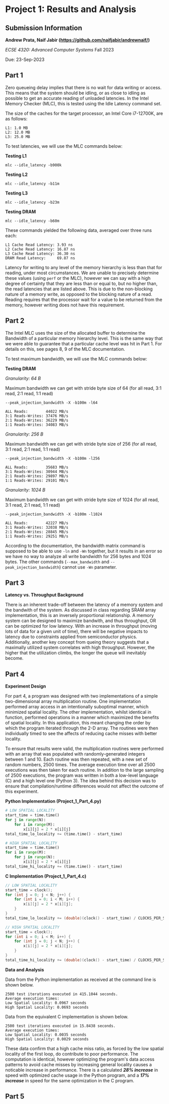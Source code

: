 # Project 1: Results and Analysis

## Submission Information

**Andrew Prata, Naif Jabir (https://github.com/naifjabir/andrewnaif/)**

*ECSE 4320: Advanced Computer Systems* Fall 2023

Due: 23-Sep-2023

## Part 1

Zero queueing delay implies that there is no wait for data writing or access. This means that the system should be idling, or as close to idling as possible to get an accurate reading of unloaded latencies. In the Intel Memory Checker (MLC), this is tested using the Idle Latency command set.

The size of the caches for the target processor, an Intel Core i7-12700K, are as follows:

    L1: 1.0 MB
    L2: 12.0 MB
    L3: 25.0 MB

To test latencies, we will use the MLC commands below:

**Testing L1**

    mlc --idle_latency -b900k

**Testing L2**

    mlc --idle_latency -b11m

**Testing L3**

    mlc --idle_latency -b23m

**Testing DRAM**

    mlc --idle_latency -b60m

These commands yielded the following data, averaged
over three runs each:

    L1 Cache Read Latency: 3.93 ns
    L2 Cache Read Latency: 16.87 ns
    L3 Cache Read Latency: 36.30 ns
    DRAM Read Latency:     69.87 ns

Latency for writing to any level of the memory hierarchy is less than that for reading, under most circumstances. We are unable to precisely determine these values (using `perf` or the MLC), however we can say with a high degree of certainty that they are less than or equal to, but no higher than, the read latencies that are listed above. This is due to the non-blocking nature of a memory write, as opposed to the blocking nature of a read. Reading requires that the processor wait for a value to be returned from the memory, however writing does not have this requirement.

## Part 2

The Intel MLC uses the size of the allocated buffer to determine the Bandwidth of a particular memory hierarchy level. This is the same way that we were able to guarantee that a particular cache level was hit in Part 1. For details on this, see pages 8, 9 of the MLC documentation.

To test maximum bandwidth, we will use the MLC commands below:

**Testing DRAM**

*Granularity: 64 B*

Maximum bandwidth we can get with stride byte size of 64 (for all read, 3:1 read, 2:1 read, 1:1 read)

    --peak_injection_bandwidth -X -b100m -l64

    ALL Reads:        44022 MB/s
    3:1 Reads-Writes: 37476 MB/s
    2:1 Reads-Writes: 36229 MB/s
    1:1 Reads-Writes: 34083 MB/s

*Granularity: 256 B*

Maximum bandwidth we can get with stride byte size of 256 (for all read, 3:1 read, 2:1 read, 1:1 read)

    --peak_injection_bandwidth -X -b100m -l256

    ALL Reads:        35683 MB/s
    3:1 Reads-Writes: 30944 MB/s
    2:1 Reads-Writes: 29897 MB/s
    1:1 Reads-Writes: 29101 MB/s

*Granularity: 1024 B*

Maximum bandwidth we can get with stride byte size of 1024 (for all read, 3:1 read, 2:1 read, 1:1 read)

    --peak_injection_bandwidth -X -b100m -l1024

    ALL Reads:        42227 MB/s
    3:1 Reads-Writes: 32038 MB/s
    2:1 Reads-Writes: 28845 MB/s
    1:1 Reads-Writes: 29251 MB/s

According to the documentation, the bandwidth matrix command is supposed to be able to use `-ln` and `-Wn` together, but it results in an error so we have no way to analyze all write bandwidth for 256 bytes and 1024 bytes. The other commands (`--max_bandwidth` and `--peak_injection_bandwidth`) cannot use `-Wn` parameter.

## Part 3

**Latency vs. Throughput Background**

There is an inherent trade-off between the latency of a memory system and the bandwith of the system. As discussed in class regarding SRAM array implementation, this is an inversely proportional relationship. A memory system can be designed to maximize bandwith, and thus throughput, OR can be optimized for low latency. With an increase in throughput (moving lots of data for a given unit of time), there will be negative impacts to latency due to constraints applied from semiconductor physics. Additionally, another key concept from queing theory suggests that a maximally utilized system correlates with high throughput. However, the higher that the utilization climbs, the longer the queue will inevitably become.

## Part 4

**Experiment Design**

For part 4, a program was designed with two implementations of a simple two-dimensional array multiplication routine. One implementation performed array access in an intentionally suboptimal manner, which minimized spatial locality. The other implementation, whilst identical in function, performed operations in a manner which maximized the benefits of spatial locality. In this application, this meant changing the order by which the program iterated through the 2-D array. The routines were then individually timed to see the affects of reducing cache misses with better locality.

To ensure that results were valid, the multiplication routines were performed with an array that was populated with randomly-generated integers between 1 and 10. Each routine was then repeated, with a new set of random numbers, 2500 times. The average execution time over all 2500 executions was then taken for each routine. In addition to the large sampling of 2500 executions, the program was written in both a low-level language (C) and a high level one (Python 3). The idea behind this decision was to ensure that compilation/runtime differences would not affect the outcome of this experiment.

**Python Implementation (Project_1_Part_4.py)**

```python
# LOW SPATIAL LOCALITY
start_time = time.time()
for j in range(N):
    for i in range(M):
        x[i][j] = 2 * x[i][j]
total_time_lo_locality += (time.time() - start_time)

# HIGH SPATIAL LOCALITY
start_time = time.time()
for i in range(M):
    for j in range(N):
        x[i][j] = 2 * x[i][j]
total_time_hi_locality += (time.time() - start_time)
```

**C Implementation (Project_1_Part_4.c)**

```C
// LOW SPATIAL LOCALITY
start_time = clock();
for (int j = 0; j < N; j++) {
    for (int i = 0; i < M; i++) {
        x[i][j] = 2 * x[i][j];
    }
}
total_time_lo_locality += (double)(clock() - start_time) / CLOCKS_PER_SEC;

// HIGH SPATIAL LOCALITY
start_time = clock();
for (int i = 0; i < M; i++) {
    for (int j = 0; j < N; j++) {
        x[i][j] = 2 * x[i][j];
    }
}
total_time_hi_locality += (double)(clock() - start_time) / CLOCKS_PER_SEC;
```

**Data  and Analysis**

Data from the Python implementation as received at the command line is shown below.

    2500 test iterations executed in 415.1044 seconds.
    Average execution times:
    Low Spatial Locality: 0.0967 seconds
    High Spatial Locality: 0.0693 seconds

Data from the equivalent C implementation is shown below.

    2500 test iterations executed in 15.8438 seconds.
    Average execution times:
    Low Spatial Locality: 0.0035 seconds
    High Spatial Locality: 0.0029 seconds

These data confirm that a high cache miss ratio, as forced by the low spatial locality of the first loop, do contribute to poor performance. The computation is identical, however optimizing the program's data access patterns to avoid cache misses by increasing general locality causes a noticable increase in performance. There is a calculated ***28% increase*** in speed with optimized cache usage in the Python program, and a ***17% increase*** in speed for the same optimization in the C program.
## Part 5

